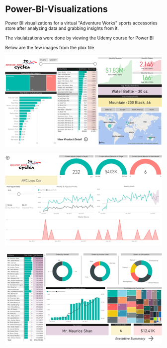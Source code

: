 # Power-BI-Visualizations

Power BI visualizations for a virtual "Adventure Works" sports accessories store after analyzing data and grabbing insights from it. 

The visulaizations were done by viewing the Udemy course for Power BI

Below are the few images from the pbix file

![](AW_Report_SN-1.jpg)

![](AW_Report_SN-2.jpg)

![](AW_Report_SN-3.jpg)
